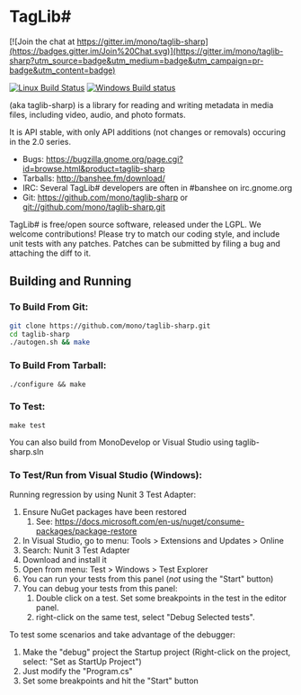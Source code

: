 # TagLib#

[![Join the chat at https://gitter.im/mono/taglib-sharp](https://badges.gitter.im/Join%20Chat.svg)](https://gitter.im/mono/taglib-sharp?utm_source=badge&utm_medium=badge&utm_campaign=pr-badge&utm_content=badge)

[![Linux Build Status](https://travis-ci.org/mono/taglib-sharp.svg?branch=master)](https://travis-ci.org/mono/taglib-sharp)
[![Windows Build status](https://ci.appveyor.com/api/projects/status/v7vwgphs239i14ya?svg=true)](https://ci.appveyor.com/project/decriptor/taglib-sharp)


(aka taglib-sharp) is a library for reading and writing
metadata in media files, including video, audio, and photo formats.

It is API stable, with only API additions (not changes or removals)
occuring in the 2.0 series.

 * Bugs:     <https://bugzilla.gnome.org/page.cgi?id=browse.html&product=taglib-sharp>
 * Tarballs: <http://banshee.fm/download/>
 * IRC:      Several TagLib# developers are often in #banshee on irc.gnome.org
 * Git:      <https://github.com/mono/taglib-sharp> or <git://github.com/mono/taglib-sharp.git>

TagLib# is free/open source software, released under the LGPL.
We welcome contributions!  Please try to match our coding style,
and include unit tests with any patches.  Patches can be submitted
by filing a bug and attaching the diff to it.

## Building and Running

### To Build From Git:

```sh
git clone https://github.com/mono/taglib-sharp.git
cd taglib-sharp
./autogen.sh && make
```

### To Build From Tarball:

```
./configure && make
```

### To Test:

```
make test
```

You can also build from MonoDevelop or Visual Studio using taglib-sharp.sln

### To Test/Run from Visual Studio (Windows):

Running regression by using Nunit 3 Test Adapter:
 
1. Ensure NuGet packages have been restored
    1. See: <https://docs.microsoft.com/en-us/nuget/consume-packages/package-restore>
2. In Visual Studio, go to menu: Tools > Extensions and Updates > Online
3. Search: Nunit 3 Test Adapter
4. Download and install it
5. Open from menu: Test > Windows > Test Explorer
6. You can run your tests from this panel (*not* using the "Start" button)
7. You can debug your tests from this panel:
   1. Double click on a test. Set some breakpoints in the test in the editor panel.
   2. right-click on the same test, select "Debug Selected tests".

To test some scenarios and take advantage of the debugger:

1. Make the "debug" project the Startup project
    (Right-click on the project, select: "Set as StartUp Project")
2. Just modify the "Program.cs"
3. Set some breakpoints and hit the "Start" button
